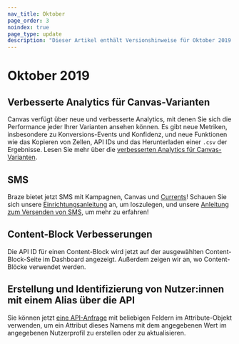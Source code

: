 ```yaml
---
nav_title: Oktober
page_order: 3
noindex: true
page_type: update
description: "Dieser Artikel enthält Versionshinweise für Oktober 2019."
---
```


# Oktober 2019

## Verbesserte Analytics für Canvas-Varianten

Canvas verfügt über neue und verbesserte Analytics, mit denen Sie sich die Performance jeder Ihrer Varianten ansehen können. Es gibt neue Metriken, insbesondere zu Konversions-Events und Konfidenz, und neue Funktionen wie das Kopieren von Zellen, API IDs und das Herunterladen einer `.csv` der Ergebnisse. Lesen Sie mehr über die [verbesserten Analytics für Canvas-Varianten]({{site.baseurl}}/user_guide/engagement_tools/canvas/get_started/measuring_and_testing_with_canvas_analytics/#performance-breakdown-by-variant).

## SMS

Braze bietet jetzt SMS mit Kampagnen, Canvas und [Currents]({{site.baseurl}}/user_guide/data/braze_currents/event_glossary/message_engagement_events/)! Schauen Sie sich unsere [Einrichtungsanleitung]({{site.baseurl}}/user_guide/message_building_by_channel/sms_mms_rcs/sms/sms_setup/sms_sending/) an, um loszulegen, und unsere [Anleitung zum Versenden von SMS]({{site.baseurl}}/user_guide/message_building_by_channel/sms/), um mehr zu erfahren!

## Content-Block Verbesserungen

Die API ID für einen Content-Block wird jetzt auf der ausgewählten Content-Block-Seite im Dashboard angezeigt. Außerdem zeigen wir an, wo Content-Blöcke verwendet werden.

## Erstellung und Identifizierung von Nutzer:innen mit einem Alias über die API

Sie können jetzt [eine API-Anfrage]({{site.baseurl}}/api/endpoints/user_data/#user-attributes-object-specification) mit beliebigen Feldern im Attribute-Objekt verwenden, um ein Attribut dieses Namens mit dem angegebenen Wert im angegebenen Nutzerprofil zu erstellen oder zu aktualisieren.
